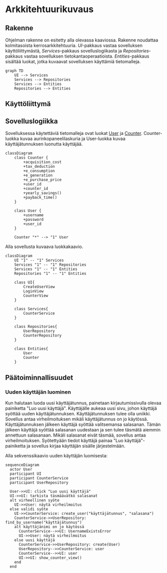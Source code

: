 # Arkkitehtuurikuvaus

## Rakenne

Ohjelman rakenne on esitetty alla olevassa kaaviossa. Rakenne noudattaa kolmitasoista kerrosarkkitehtuuria. _UI_-pakkaus vastaa sovelluksen käyttöliittymästä, _Services_-pakkaus sovelluslogiikasta ja _Repositories_-pakkaus vastaa sovelluksen tietokantaoperaatioista. _Entities_-pakkaus sisältää luokat, jotka kuvaavat sovelluksen käyttämiä tietomalleja.

```mermaid
graph TD
    UI --> Services
    Services --> Repositories
    Services --> Entities
    Repositories --> Entities
```
## Käyttöliittymä


## Sovelluslogiikka

Sovelluksessa käytettäviä tietomalleja ovat luokat [User](../src/entities/user.py) ja [Counter](../src/entities/counter.py). Counter-luokka kuvaa aurinkopaneelilaskuria ja User-luokka kuvaa käyttäjätunnuksen luonutta käyttäjää.

```mermaid
classDiagram
    class Counter {
        +acquisition_cost
        +tax_deduction
        +e_consumption
        +e_generation
        +e_purchase_price
        +user_id
        +counter_id
        +yearly_savings()
        +payback_time()
    }

    class User {
        +username
        +password
        +user_id
    }

    Counter "*" --> "1" User
```
Alla sovellusta kuvaava luokkakaavio.

```mermaid
classDiagram
    UI "1" -- "1" Services
    Services "1" -- "1" Repositories
    Services "1" -- "1" Entities
    Repositories "1" -- "1" Entities

    class UI{
        CreateUserView
        LoginView
        CounterView
    }

    class Services{
        CounterService
    }

    class Repositories{
        UserRepository
        CounterRepository
    }

    class Entities{
        User
        Counter
    }

```

## Päätoiminnallisuudet

### Uuden käyttäjän luominen

Kun halutaan luoda uusi käyttäjätunnus, painetaan kirjautumissivulla olevaa painiketta "Luo uusi käyttäjä".
Käyttäjälle aukeaa uusi sivu, johon käyttäjä syöttää uuden käyttäjätunnuksen. Käyttäjätunnuksen tulee olla uniikki.
Sovellus antaa virheilmoituksen mikäli käyttäjätunnus on jo käytössä. Käyttäjätunnuksen jälkeen käyttäjä syöttää valitsemansa salasanan.
Tämän jälkeen käyttäjä syöttää salasanan uudestaan ja sen tulee täsmätä aiemmin annettuun salasanaan. Mikäli salasanat eivät täsmää,
sovellus antaa virheilmoituksen. Syötettyään tiedot käyttäjä painaa "Luo käyttäjä"-painiketta ja sovellus kirjaa käyttäjän sisälle järjestelmään.

Alla sekvenssikaavio uuden käyttäjän luomisesta:

```mermaid
sequenceDiagram
  actor User
  participant UI
  participant CounterService
  participant UserRepository

  User->>UI: click "Luo uusi käyttäjä"
  UI->>UI: tarkista täsmäävätkö salasanat
  alt virheellinen syöte
    UI->>User: näytä virheilmoitus
  else validi syöte
    UI->>CounterService: create_user("käyttäjätunnus", "salasana")
    CounterService->>UserRepository: find_by_username("käyttäjätunnus")
    alt käyttäjänimi on jo käytössä
      CounterService-->>UI: UsernameExistsError
      UI->>User: näytä virheilmoitus
    else uusi käyttäjä
      CounterService->>UserRepository: create(User)
      UserRepository-->>CounterService: user
      CounterService-->>UI: user
      UI->>UI: show_counter_view()
    end
  end
```


